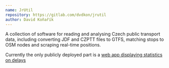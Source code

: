 ```yaml
---
name: JrUtil
repository: https://gitlab.com/dvdkon/jrutil
author: David Koňařík
---
```


A collection of software for reading and analysing Czech public transport data,
including converting JDF and CZPTT files to GTFS, matching stops to OSM nodes
and scraping real-time positions.

Currently the only publicly deployed part is a [web app displaying statistics
on delays](https://rt.jr.ggu.cz/)
